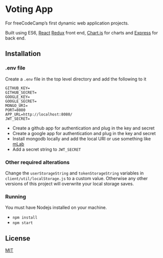# Voting App

For freeCodeCamp’s first dynamic web application projects.

Built using ES6, [React](https://facebook.github.io/react/) [Redux](http://redux.js.org/) front end, [Chart.js](http://www.chartjs.org/) for charts and [Express](https://expressjs.com/) for back end.

## Installation

### .env file

Create a ```.env``` file in the top level directory and add the following to it

```
GITHUB_KEY=
GITHUB_SECRET=
GOOGLE_KEY=
GOOGLE_SECRET=
MONGO_URI=
PORT=8080
APP_URL=http://localhost:8080/
JWT_SECRET=
```

* Create a github app for authentication and plug in the key and secret
* Create a google app for authentication and plug in the key and secret
* Install mongodb locally and add the local URI or use something like [mLab](https://mlab.com/)
* Add a secret string to ```JWT_SECRET```

### Other required alterations

Change the ```userStorageString``` and ```tokenStorageString``` variables in ```client/util/localStorage.js``` to a custom value. Otherwise any other versions of this project will overwrite your local storage saves.

### Running

You must have Nodejs installed on your machine.

* ```npm install```
* ```npm start```

## License

[MIT](https://opensource.org/licenses/MIT)